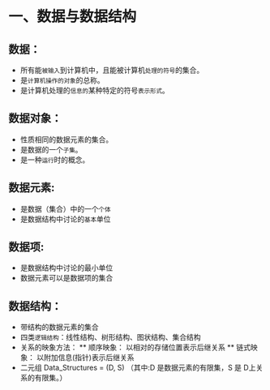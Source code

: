 # 一、数据与数据结构
## 数据：
* 所有能`被输入`到计算机中，且能被计算机`处理的符号`的集合。
* 是`计算机操作的对象`的总称。
* 是计算机处理的`信息的`某种特定的符号`表示形式`。
## 数据对象：
* 性质相同的数据元素的集合。
* 是数据的一个`子集`。 
* 是一种`运行`时的概念。
## 数据元素:
* 是数据（集合）中的一个`个体`
* 是数据结构中讨论的`基本`单位
## 数据项:
* 是数据结构中讨论的最小单位
* 数据元素可以是数据项的集合
## 数据结构：
* 带结构的数据元素的集合
* 四类`逻辑结构`：线性结构、树形结构、图状结构、集合结构
* 关系的映象方法：
** 顺序映象： 以相对的存储位置表示后继关系
** 链式映象： 以附加信息(指针)表示后继关系
* 二元组 Data_Structures = (D, S) （其中:D 是数据元素的有限集，S 是 D上关系的有限集。）
